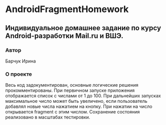 # AndroidFragmentHomework
## Индивидуальное домашнее задание по курсу Android-разработки Mail.ru и ВШЭ.
### Автор
Барчук Ирина
### О проекте
Весь код задокументирован, основные логические решения прокомментированы. При первичном запуске приложения отображается список с числами от 1 до 100. При дальнейших запусках максимальное число может быть увеличено, если пользователь добавлял новые числа нажатием на кнопку. При нажатии на число открывается fragment с этим числом. Сохранение состояния реализовано в масштабах тестировки.
